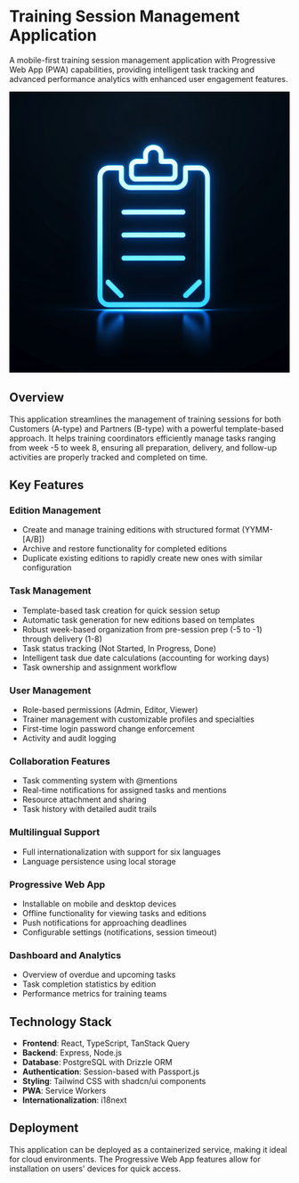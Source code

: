 # Training Session Management Application

A mobile-first training session management application with Progressive Web App (PWA) capabilities, providing intelligent task tracking and advanced performance analytics with enhanced user engagement features.

![Training Session Management App](generated-icon.png)

## Overview

This application streamlines the management of training sessions for both Customers (A-type) and Partners (B-type) with a powerful template-based approach. It helps training coordinators efficiently manage tasks ranging from week -5 to week 8, ensuring all preparation, delivery, and follow-up activities are properly tracked and completed on time.

## Key Features

### Edition Management
- Create and manage training editions with structured format (YYMM-[A/B])
- Archive and restore functionality for completed editions
- Duplicate existing editions to rapidly create new ones with similar configuration

### Task Management
- Template-based task creation for quick session setup
- Automatic task generation for new editions based on templates
- Robust week-based organization from pre-session prep (-5 to -1) through delivery (1-8)
- Task status tracking (Not Started, In Progress, Done)
- Intelligent task due date calculations (accounting for working days)
- Task ownership and assignment workflow

### User Management
- Role-based permissions (Admin, Editor, Viewer)
- Trainer management with customizable profiles and specialties
- First-time login password change enforcement
- Activity and audit logging

### Collaboration Features
- Task commenting system with @mentions
- Real-time notifications for assigned tasks and mentions
- Resource attachment and sharing
- Task history with detailed audit trails

### Multilingual Support
- Full internationalization with support for six languages
- Language persistence using local storage

### Progressive Web App
- Installable on mobile and desktop devices
- Offline functionality for viewing tasks and editions
- Push notifications for approaching deadlines
- Configurable settings (notifications, session timeout)

### Dashboard and Analytics
- Overview of overdue and upcoming tasks
- Task completion statistics by edition
- Performance metrics for training teams

## Technology Stack

- **Frontend**: React, TypeScript, TanStack Query
- **Backend**: Express, Node.js
- **Database**: PostgreSQL with Drizzle ORM
- **Authentication**: Session-based with Passport.js
- **Styling**: Tailwind CSS with shadcn/ui components
- **PWA**: Service Workers
- **Internationalization**: i18next

## Deployment

This application can be deployed as a containerized service, making it ideal for cloud environments. The Progressive Web App features allow for installation on users' devices for quick access.